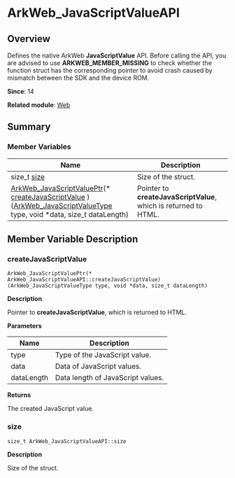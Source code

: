 # ArkWeb_JavaScriptValueAPI


## Overview

Defines the native ArkWeb **JavaScriptValue** API. Before calling the API, you are advised to use **ARKWEB_MEMBER_MISSING** to check whether the function struct has the corresponding pointer to avoid crash caused by mismatch between the SDK and the device ROM.

**Since**: 14

**Related module**: [Web](_web.md)


## Summary


### Member Variables

| Name| Description| 
| -------- | -------- |
| size_t [size](#size) | Size of the struct. | 
| [ArkWeb_JavaScriptValuePtr](_web.md#arkweb_javascriptvalueptr)(\* [createJavaScriptValue](#createjavascriptvalue) )([ArkWeb_JavaScriptValueType](_web.md#arkweb_javascriptvaluetype) type, void \*data, size_t dataLength) | Pointer to **createJavaScriptValue**, which is returned to HTML. | 


## Member Variable Description


### createJavaScriptValue

```
ArkWeb_JavaScriptValuePtr(* ArkWeb_JavaScriptValueAPI::createJavaScriptValue) (ArkWeb_JavaScriptValueType type, void *data, size_t dataLength)
```
**Description**

Pointer to **createJavaScriptValue**, which is returned to HTML.

**Parameters**

| Name| Description| 
| -------- | -------- |
| type | Type of the JavaScript value. | 
| data | Data of JavaScript values. | 
| dataLength | Data length of JavaScript values. | 

**Returns**

The created JavaScript value.


### size

```
size_t ArkWeb_JavaScriptValueAPI::size
```
**Description**

Size of the struct.
